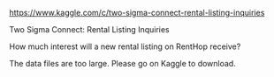 https://www.kaggle.com/c/two-sigma-connect-rental-listing-inquiries

Two Sigma Connect: Rental Listing Inquiries

How much interest will a new rental listing on RentHop receive?

The data files are too large. Please go on Kaggle to download.

